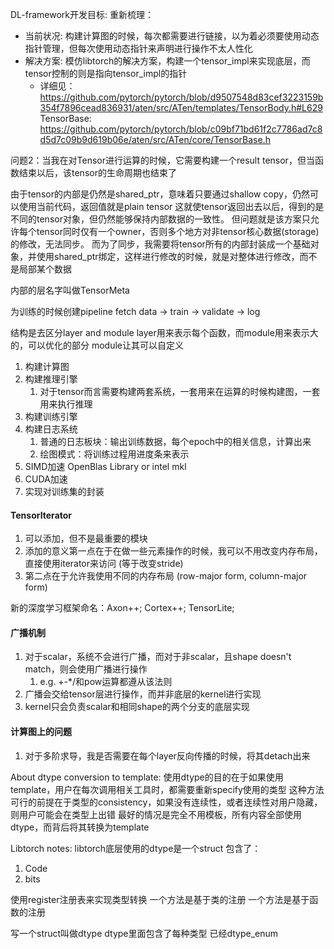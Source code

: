 DL-framework开发目标:
重新梳理：
- 当前状况: 构建计算图的时候，每次都需要进行链接，以为着必须要使用动态指针管理，但每次使用动态指针来声明进行操作不太人性化
- 解决方案: 模仿libtorch的解决方案，构建一个tensor_impl来实现底层，而tensor控制的则是指向tensor_impl的指针
  - 详细见：https://github.com/pytorch/pytorch/blob/d9507548d83cef3223159b354f7896cead836931/aten/src/ATen/templates/TensorBody.h#L629
TensorBase: https://github.com/pytorch/pytorch/blob/c09bf71bd61f2c7786ad7c8d5d7c09b9d619b06e/aten/src/ATen/core/TensorBase.h


问题2：当我在对Tensor进行运算的时候，它需要构建一个result tensor，但当函数结束以后，该tensor的生命周期也结束了

由于tensor的内部是仍然是shared_ptr，意味着只要通过shallow copy，仍然可以使用当前代码，返回值就是plain tensor
这就使tensor返回出去以后，得到的是不同的tensor对象，但仍然能够保持内部数据的一致性。
但问题就是该方案只允许每个tensor同时仅有一个owner，否则多个地方对非tensor核心数据(storage)的修改，无法同步。
而为了同步，我需要将tensor所有的内部封装成一个基础对象，并使用shared_ptr绑定，这样进行修改的时候，就是对整体进行修改，而不是局部某个数据

内部的层名字叫做TensorMeta

为训练的时候创建pipeline
fetch data -> train -> validate -> log

结构是去区分layer and module
layer用来表示每个函数，而module用来表示大的，可以优化的部分
module让其可以自定义

1. 构建计算图
2. 构建推理引擎
   1. 对于tensor而言需要构建两套系统，一套用来在运算的时候构建图，一套用来执行推理
3. 构建训练引擎
4. 构建日志系统
   1. 普通的日志板块：输出训练数据，每个epoch中的相关信息，计算出来
   2. 绘图模式：将训练过程用进度条来表示
5. SIMD加速
   OpenBlas Library or intel mkl
6. CUDA加速
7. 实现对训练集的封装

#### TensorIterator
1. 可以添加，但不是最重要的模块
2. 添加的意义第一点在于在做一些元素操作的时候，我可以不用改变内存布局，直接使用iterator来访问 (等于改变stride)
3. 第二点在于允许我使用不同的内存布局 (row-major form, column-major form)

新的深度学习框架命名：Axon++; Cortex++; TensorLite; 


#### 广播机制
1. 对于scalar，系统不会进行广播，而对于非scalar，且shape doesn't match，则会使用广播进行操作
   1. e.g. +-*/和pow运算都遵从该法则
2. 广播会交给tensor层进行操作，而并非底层的kernel进行实现
3. kernel只会负责scalar和相同shape的两个分支的底层实现

#### 计算图上的问题
1. 对于多阶求导，我是否需要在每个layer反向传播的时候，将其detach出来


About dtype conversion to template:
使用dtype的目的在于如果使用template，用户在每次调用相关工具时，都需要重新specify使用的类型
这种方法可行的前提在于类型的consistency，如果没有连续性，或者连续性对用户隐藏，则用户可能会在类型上出错
最好的情况是完全不用模板，所有内容全部使用dtype，而背后将其转换为template

Libtorch notes:
libtorch底层使用的dtype是一个struct
包含了：
1. Code
2. bits

使用register注册表来实现类型转换
一个方法是基于类的注册
一个方法是基于函数的注册

写一个struct叫做dtype
dtype里面包含了每种类型
已经dtype_enum





